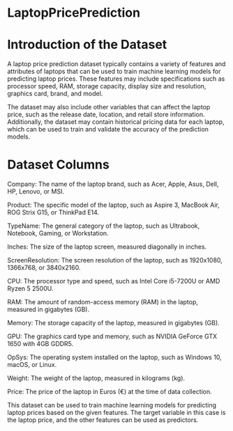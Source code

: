 # LaptopPricePrediction
# Introduction of the Dataset
A laptop price prediction dataset typically contains a variety of features and attributes of laptops that can be used to train machine learning models for predicting laptop prices. These features may include specifications such as processor speed, RAM, storage capacity, display size and resolution, graphics card, brand, and model.

The dataset may also include other variables that can affect the laptop price, such as the release date, location, and retail store information. Additionally, the dataset may contain historical pricing data for each laptop, which can be used to train and validate the accuracy of the prediction models.

# Dataset Columns

Company: The name of the laptop brand, such as Acer, Apple, Asus, Dell, HP, Lenovo, or MSI.

Product: The specific model of the laptop, such as Aspire 3, MacBook Air, ROG Strix G15, or ThinkPad E14.

TypeName: The general category of the laptop, such as Ultrabook, Notebook, Gaming, or Workstation.

Inches: The size of the laptop screen, measured diagonally in inches.

ScreenResolution: The screen resolution of the laptop, such as 1920x1080, 1366x768, or 3840x2160.

CPU: The processor type and speed, such as Intel Core i5-7200U or AMD Ryzen 5 2500U.

RAM: The amount of random-access memory (RAM) in the laptop, measured in gigabytes (GB).

Memory: The storage capacity of the laptop, measured in gigabytes (GB).

GPU: The graphics card type and memory, such as NVIDIA GeForce GTX 1650 with 4GB GDDR5.

OpSys: The operating system installed on the laptop, such as Windows 10, macOS, or Linux.

Weight: The weight of the laptop, measured in kilograms (kg).

Price: The price of the laptop in Euros (€) at the time of data collection.

This dataset can be used to train machine learning models for predicting laptop prices based on the given features. The target variable in this case is the laptop price, and the other features can be used as predictors.
